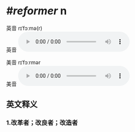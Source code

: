 # ***\#reformer*** n
英音 rɪˈfɔːmə(r)  
英音
<audio src="./media/reformer1_AAC.aac" controls="controls"></audio>

美音 rɪˈfɔːrmər  
美音
<audio src="./media/reformer2_AAC.aac" controls="controls"></audio>



  

英文释义
---
### 1.**改革者；改良者；改造者**  


